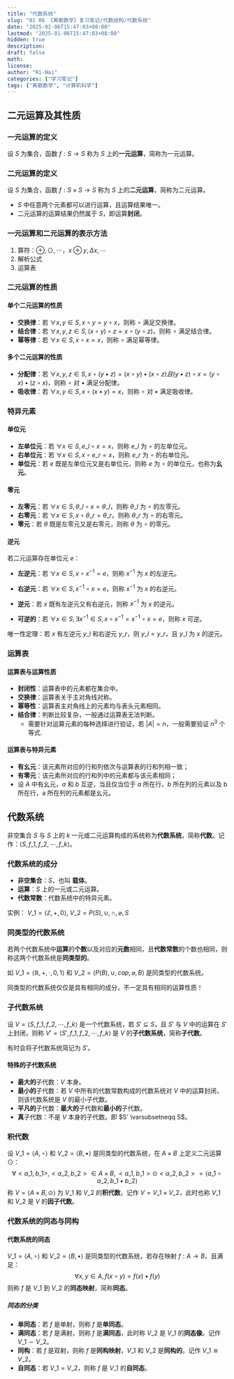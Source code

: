 ```yaml
---
title: "代数系统"
slug: "01 06 《离散数学》复习笔记/代数结构/代数系统"
date: "2025-01-06T15:47:03+08:00"
lastmod: "2025-01-06T15:47:03+08:00"
hidden: true
description:
draft: false
math:
license:
author: "Ri-Nai"
categories: ["学习笔记"]
tags: ["离散数学", "计算机科学"]
---
```

## 二元运算及其性质
### 一元运算的定义
设 $S$ 为集合，函数 $f: S \to S$ 称为 $S$ 上的**一元运算**，简称为一元运算。

### 二元运算的定义
设 $S$ 为集合，函数 $f: S \times S \to S$ 称为 $S$ 上的**二元运算**，简称为二元运算。
- $S$ 中任意两个元素都可以进行运算，且运算结果唯一。
- 二元运算的运算结果仍然属于 $S$，即运算**封闭**。

### 一元运算和二元运算的表示方法
1. 算符：$\oplus, \odot, \cdots$，$x \oplus y, \Delta x, \cdots$
2. 解析公式
3. 运算表

### 二元运算的性质
#### 单个二元运算的性质
- **交换律**：若 $\forall x, y \in S, x \circ y = y \circ x$，则称 $\circ$ 满足交换律。
- **结合律**：若 $\forall x, y, z \in S, (x \circ y) \circ z = x \circ (y \circ z)$，则称 $\circ$ 满足结合律。
- **幂等律**：若 $\forall x \in S, x \circ x = x$，则称 $\circ$ 满足幂等律。

#### 多个二元运算的性质
- **分配律**：若 $\forall x, y, z \in S, x \circ (y \bullet z) = (x \circ y) \bullet (x \circ z) 且 (y \bullet z) \circ x = (y \circ x) \bullet (z \circ x)$，则称 $\circ$ 对 $\bullet$ 满足分配律。
- **吸收律**：若 $\forall x, y \in S, x \circ (x \bullet y) = x$，则称 $\circ$ 对 $\bullet$ 满足吸收律。


### 特异元素
#### 单位元
- **左单位元**：若 $\forall x \in S, e\_l \circ x = x$，则称 $e\_l$ 为 $\circ$ 的左单位元。
- **右单位元**：若 $\forall x \in S, x \circ e\_r = x$，则称 $e\_r$ 为 $\circ$ 的右单位元。
- **单位元**：若 $e$ 既是左单位元又是右单位元，则称 $e$ 为 $\circ$ 的单位元，也称为**幺元**。

#### 零元
- **左零元**：若 $\forall x \in S, \theta\_l \circ x = \theta\_l$，则称 $\theta\_l$ 为 $\circ$ 的左零元。
- **右零元**：若 $\forall x \in S, x \circ \theta\_r = \theta\_r$，则称 $\theta\_r$ 为 $\circ$ 的右零元。
- **零元**：若 $\theta$ 既是左零元又是右零元，则称 $\theta$ 为 $\circ$ 的零元。

#### 逆元
若二元运算存在单位元 $e$：
- **左逆元**：若 $\forall x \in S, x \circ x^{-1} = e$，则称 $x^{-1}$ 为 $x$ 的左逆元。
- **右逆元**：若 $\forall x \in S, x^{-1} \circ x = e$，则称 $x^{-1}$ 为 $x$ 的右逆元。
- **逆元**：若 $x$ 既有左逆元又有右逆元，则称 $x^{-1}$ 为 $x$ 的逆元。

- **可逆的**：若 $\forall x \in S, \exists x^{-1} \in S, x \circ x^{-1} = x^{-1} \circ x = e$，则称 $x$ 可逆。

唯一性定理：若 $x$ 有左逆元 $y\_l$ 和右逆元 $y\_r$，则 $y\_l = y\_r$，且 $y\_l$ 为 $x$ 的逆元。

### 运算表
#### 运算表与运算性质
- **封闭性**：运算表中的元素都在集合中。
- **交换律**：运算表关于主对角线对称。
- **幂等性**：运算表主对角线上的元素均与表头元素相同。
- **结合律**：判断比较复杂，一般通过运算表无法判断。
    - 需要针对运算元素的每种选择进行验证，若 $|A| = n$，一般需要验证 $n^3$ 个等式.
  

#### 运算表与特异元素
- **有幺元**：该元素所对应的行和列依次与运算表的行和列相一致；
- **有零元**：该元素所对应的行和列中的元素都与该元素相同；
- 设 $A$ 中有幺元，$a$ 和 $b$ 互逆，当且仅当位于 $a$ 所在行，$b$ 所在列的元素以及 b 所在行，a 所在列的元素都是幺元。


## 代数系统
非空集合 $S$ 与 $S$ 上的 $k$ 一元或二元运算构成的系统称为**代数系统**，简称**代数**。记作：$\langle S, f\_1, f\_2, \cdots, f\_k \rangle$。

### 代数系统的成分
- **非空集合**：$S$，也叫 **载体**。
- **运算**：$S$ 上的一元或二元运算。
- **代数常数**：代数系统中的特异元素。

实例：
$V\_1 =  \langle \mathbb{Z},+,0 \rangle$, $V\_2 = P(S), \cup, \cap, \varnothing, S$

### 同类型的代数系统
若两个代数系统中**运算**的**个数**以及对应的**元数**相同，且**代数常数**的个数也相同，则称这两个代数系统是**同类型的**。

如 $V\_1 =  \langle \mathbb{R}, +, \cdot, 0, 1 \rangle$ 和 $V\_2 =  \langle P(B), \cup, cap, \varnothing, B \rangle$ 是同类型的代数系统。

同类型的代数系统仅仅是具有相同的成分，不一定具有相同的运算性质！

### 子代数系统
设 $V =  \langle S, f\_1, f\_2, \cdots, f\_k \rangle$ 是一个代数系统，若 $S' \subseteq S$，且 $S'$ 与 $V$ 中的运算在 $S'$ 上封闭，则称 $V' =  \langle S', f\_1, f\_2, \cdots, f\_k \rangle$ 是 $V$ 的**子代数系统**，简称**子代数**。

有时会将子代数系统简记为 $S'$。

#### 特殊的子代数系统
- **最大的**子代数：$V$ 本身。
- **最小的**子代数：若 $V$ 中所有的代数常数构成的代数系统对 $V$ 中的运算封闭，则该代数系统是 $V$ 的最小子代数。
- **平凡的**子代数：**最大的**子代数和**最小的**子代数。
- **真**子代数：不是 $V$ 本身的子代数。即 $S' \varsubsetneqq S$。


### 积代数
设 $V\_1 =  \langle A, \circ \rangle$ 和 $V\_2 =  \langle B, \bullet \rangle$ 是同类型的代数系统，在 $A \times B$ 上定义二元运算 $\odot$：
$$\forall <a\_1, b\_1>, <a\_2, b\_2> \in A \times B, <a\_1, b\_1> \odot <a\_2, b\_2> = \langle a\_1 \circ a\_2, b\_1 \bullet b\_2 \rangle$$
称 $V =  \langle A \times B, \odot \rangle$ 为 $V\_1$ 和 $V\_2$ 的**积代数**，记作 $V = V\_1 \times V\_2$，此时也称 $V\_1$ 和 $V\_2$ 是 $V$ 的**因子代数**。

### 代数系统的同态与同构
#### 代数系统的同态
$V\_1 =  \langle A, \circ \rangle$ 和 $V\_2 =  \langle B, \bullet \rangle$ 是同类型的代数系统，若存在映射 $f: A \to B$，且满足：
$$\forall x, y \in A, f(x \circ y) = f(x) \bullet f(y)$$
则称 $f$ 是 $V\_1$ 到 $V\_2$ 的**同态映射**，简称**同态**。

##### 同态的分类
- **单同态**：若 $f$ 是单射，则称 $f$ 是**单同态**。
- **满同态**：若 $f$ 是满射，则称 $f$ 是**满同态**，此时称 $V\_2$ 是 $V\_1$ 的**同态像**。记作 $V\_1 \sim V\_2$。
- **同构**：若 $f$ 是双射，则称 $f$ 是**同构映射**，$V\_1$ 和 $V\_2$ 是**同构的**，记作 $V\_1 \cong V\_2$。 
- **自同态**：若 $V\_1 = V\_2$，则称 $f$ 是 $V\_1$ 的**自同态**。
